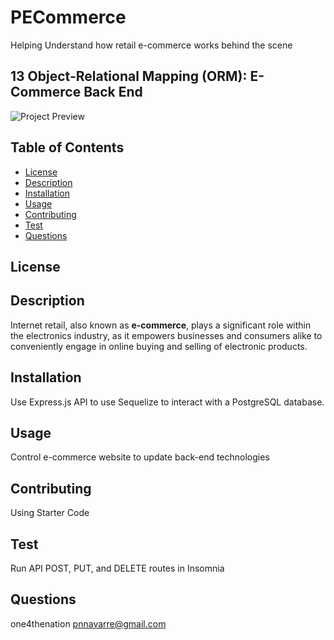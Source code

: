 # PECommerce
Helping Understand how retail e-commerce works behind the scene

## 13 Object-Relational Mapping (ORM): E-Commerce Back End

![Project Preview](./)

## Table of Contents
* [License](#license)
* [Description](#description)
* [Installation](#installation)
* [Usage](#usage)
* [Contributing](#contributing)
* [Test](#test)
* [Questions](#questions)

## License 


## Description
Internet retail, also known as **e-commerce**, plays a significant role within the electronics industry, as it empowers businesses and consumers alike to conveniently engage in online buying and selling of electronic products.

## Installation 
Use Express.js API to use Sequelize to interact with a PostgreSQL database.

## Usage 
Control e-commerce website to update back-end technologies

## Contributing 
Using Starter Code

## Test
Run API POST, PUT, and DELETE routes in Insomnia

## Questions
one4thenation
pnnavarre@gmail.com